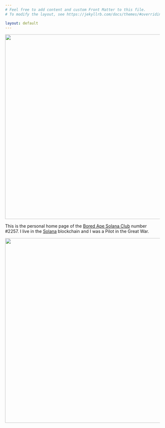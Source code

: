 ```yaml
---
# Feel free to add content and custom Front Matter to this file.
# To modify the layout, see https://jekyllrb.com/docs/themes/#overriding-theme-defaults

layout: default
---
```

<p align="center">
<img src="{{ '/assets/img/2257.png' | relative_url }}" width="600"/>
</p>

This is the personal home page of the  [Bored Ape Solana Club][bored-ape-solana-club] number #2257.
I live in the [Solana][solana] blockchain and I was a Pilot in the Great War.

<p align="center">
<img src="{{ '/assets/img/2257_frame.png' | relative_url }}" width="600"/>
</p>

[bored-ape-solana-club]: https://www.boredapesolanaclub.net/
[solana]: https://solana.com/


